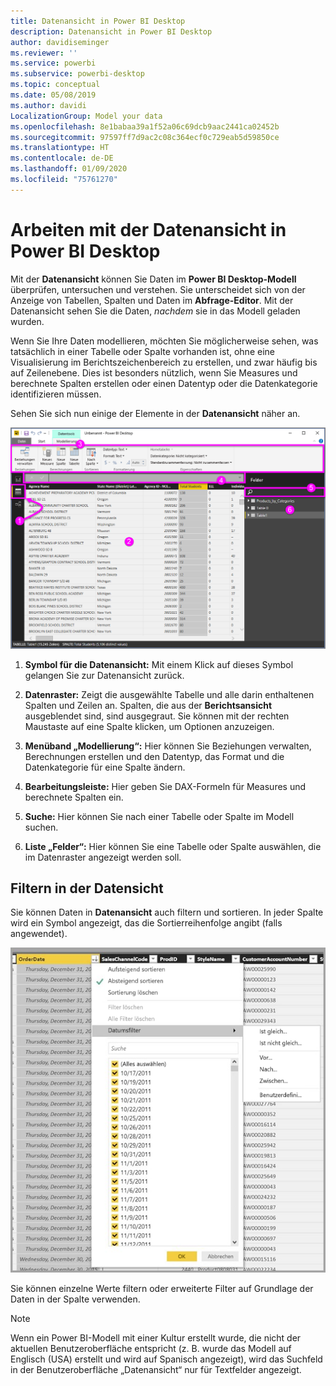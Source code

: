```yaml
---
title: Datenansicht in Power BI Desktop
description: Datenansicht in Power BI Desktop
author: davidiseminger
ms.reviewer: ''
ms.service: powerbi
ms.subservice: powerbi-desktop
ms.topic: conceptual
ms.date: 05/08/2019
ms.author: davidi
LocalizationGroup: Model your data
ms.openlocfilehash: 8e1babaa39a1f52a06c69dcb9aac2441ca02452b
ms.sourcegitcommit: 97597ff7d9ac2c08c364ecf0c729eab5d59850ce
ms.translationtype: HT
ms.contentlocale: de-DE
ms.lasthandoff: 01/09/2020
ms.locfileid: "75761270"
---
```

# <a name="work-with-data-view-in-power-bi-desktop"></a>Arbeiten mit der Datenansicht in Power BI Desktop
Mit der **Datenansicht** können Sie Daten im **Power BI Desktop-Modell** überprüfen, untersuchen und verstehen. Sie unterscheidet sich von der Anzeige von Tabellen, Spalten und Daten im **Abfrage-Editor**. Mit der Datenansicht sehen Sie die Daten, *nachdem* sie in das Modell geladen wurden.

Wenn Sie Ihre Daten modellieren, möchten Sie möglicherweise sehen, was tatsächlich in einer Tabelle oder Spalte vorhanden ist, ohne eine Visualisierung im Berichtszeichenbereich zu erstellen, und zwar häufig bis auf Zeilenebene. Dies ist besonders nützlich, wenn Sie Measures und berechnete Spalten erstellen oder einen Datentyp oder die Datenkategorie identifizieren müssen.

Sehen Sie sich nun einige der Elemente in der **Datenansicht** näher an.

![Datensicht in Power BI Desktop](media/desktop-data-view/dataview_fullscreen.png)

1. **Symbol für die Datenansicht:** Mit einem Klick auf dieses Symbol gelangen Sie zur Datenansicht zurück.

2. **Datenraster:** Zeigt die ausgewählte Tabelle und alle darin enthaltenen Spalten und Zeilen an. Spalten, die aus der **Berichtsansicht** ausgeblendet sind, sind ausgegraut. Sie können mit der rechten Maustaste auf eine Spalte klicken, um Optionen anzuzeigen.

3. **Menüband „Modellierung“:** Hier können Sie Beziehungen verwalten, Berechnungen erstellen und den Datentyp, das Format und die Datenkategorie für eine Spalte ändern.

4. **Bearbeitungsleiste:** Hier geben Sie DAX-Formeln für Measures und berechnete Spalten ein.

5. **Suche:** Hier können Sie nach einer Tabelle oder Spalte im Modell suchen.

6. **Liste „Felder“:** Hier können Sie eine Tabelle oder Spalte auswählen, die im Datenraster angezeigt werden soll.

## <a name="filtering-in-data-view"></a>Filtern in der Datensicht

Sie können Daten in **Datenansicht** auch filtern und sortieren. In jeder Spalte wird ein Symbol angezeigt, das die Sortierreihenfolge angibt (falls angewendet).

![Sortieren und Filtern in der Datensicht in Power BI Desktop](media/desktop-data-view/dataview_sort-and-filter.png)

Sie können einzelne Werte filtern oder erweiterte Filter auf Grundlage der Daten in der Spalte verwenden. 

> [!NOTE]
> Wenn ein Power BI-Modell mit einer Kultur erstellt wurde, die nicht der aktuellen Benutzeroberfläche entspricht (z. B. wurde das Modell auf Englisch (USA) erstellt und wird auf Spanisch angezeigt), wird das Suchfeld in der Benutzeroberfläche „Datenansicht“ nur für Textfelder angezeigt.

